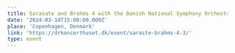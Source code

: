 ```yaml
---
title: Sarasate and Brahms 4 with the Danish National Symphony Orchestra
date: '2024-03-14T15:00:00.000Z'
place: 'Copenhagen, Denmark'
link: 'https://drkoncerthuset.dk/event/saraste-brahms-4-3/'
type: event
---
```


